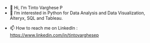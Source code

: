 - 👋 Hi, I’m Tinto Varghese P
- 👀 I’m interested in Python for Data Analysis and Data Visualization, Alteryx, SQL and Tableau.
<!-- - 🌱 I’m currently learning ... -->
<!-- - 💞️ I’m looking to collaborate on ... -->
- 📫 How to reach me on LinkedIn : https://www.linkedin.com/in/tintovarghesep

<!---
tintovarghesep/tintovarghesep is a ✨ special ✨ repository because its `README.md` (this file) appears on your GitHub profile.
You can click the Preview link to take a look at your changes.
--->
